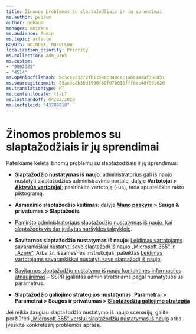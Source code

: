 ```yaml
---
title: Žinomos problemos su slaptažodžiais ir jų sprendimai
ms.author: pebaum
author: pebaum
manager: mnirkhe
ms.audience: Admin
ms.topic: article
ROBOTS: NOINDEX, NOFOLLOW
localization_priority: Priority
ms.collection: Adm_O365
ms.custom:
- "9002325"
- "4514"
ms.openlocfilehash: bc5ce953272fb13540c340cec1ab8143af398d51
ms.sourcegitcommit: 89ae9e8b36d1980f89f07b016fff0ec48f96b620
ms.translationtype: HT
ms.contentlocale: lt-LT
ms.lasthandoff: 04/23/2020
ms.locfileid: "43788818"
---
```

# <a name="common-password-issues-and-resolutions"></a>Žinomos problemos su slaptažodžiais ir jų sprendimai

Pateikiame keletą žinomų problemų su slaptažodžiais ir jų sprendimus:

- **Slaptažodžio nustatymas iš naujo**: administratorius gali iš naujo nustatyti slaptažodžius administravimo portale, dalyje **Vartotojai > [Aktyvūs vartotojai](https://portal.office.com/adminportal/home#/users)**; pasirinkite vartotoją (-us), tada spustelėkite rakto piktogramą.

- **Asmeninio slaptažodžio keitimas**: dalyje **[Mano paskyra](https://portal.office.com/account/#home) > Sauga & privatumas > Slaptažodis**.

- [Pamiršto administratoriaus slaptažodžio nustatymas iš naujo, kai slaptažodis vis dar įrašytas naršyklės talpykloje](https://docs.microsoft.com/microsoft-365/admin/add-users/reset-passwords?view=o365-worldwide#reset-my-office-365-tenant-admin-password).

- **Savitarnos slaptažodžio nustatymas iš naujo**: [Leidimas vartotojams savarankiškai nustatyti savo slaptažodį iš naujo „Microsoft 365“ ir „Azure“](https://portal.office.com/adminportal/home#/SettingsMultiPivot/:/Settings/L1/SelfServiceReset). Arba žr. išsamesnes instrukcijas, pateiktas [Leidimas vartotojams savarankiškai nustatyti savo slaptažodį iš naujo](https://docs.microsoft.com/microsoft-365/admin/add-users/let-users-reset-passwords).

- [Savitarnos slaptažodžio nustatymo iš naujo kontaktinės informacijos atnaujinimas](https://go.microsoft.com/fwlink/?linkid=849451) – SSPR įgalintas administratoriams pagal numatytuosius parametrus. 

- **Slaptažodžio galiojimo strategijos nustatymas**: **Parametrai > Parametrai > Saugos ir privatumas > [Slaptažodžių galiojimo strategija](https://admin.microsoft.com/AdminPortal/Home#/SettingsMultiPivot/:/Settings/L1/PasswordPolicy)**

Jei reikia daugiau slaptažodžio nustatymo iš naujo scenarijų, galite peržiūrėti [„Microsoft 365“ verslui slaptažodžių nustatymas iš naujo](https://docs.microsoft.com/microsoft-365/admin/add-users/reset-passwords) arba įveskite konkretesnį problemos aprašą.
